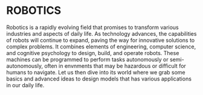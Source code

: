 # ROBOTICS
Robotics is a rapidly evolving field that promises to transform various industries and aspects of daily life. As technology advances, the capabilities of robots will continue to expand, paving the way for innovative solutions to complex problems.
It combines elements of engineering, computer science, and cognitive psychology to design, build, and operate robots. These machines can be programmed to perform tasks autonomously or semi-autonomously, often in envnments that may be hazardous or difficult for humans to navigate.
Let us then dive into its world where we grab some basics and advanced ideas to design models that has various applications in our daily life.
